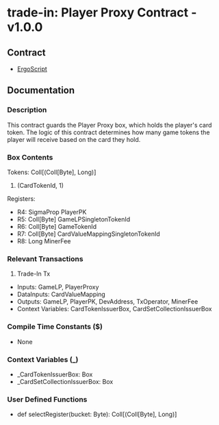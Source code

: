 # trade-in: Player Proxy Contract - v1.0.0

## Contract

- [ErgoScript](ergoscript/player_proxy.es)

## Documentation

### Description
This contract guards the Player Proxy box, which holds the player's card token. The logic of this contract determines how many game tokens the player will receive based on the card they hold.

### Box Contents
Tokens: Coll[(Coll[Byte], Long)]
1. (CardTokenId, 1)

Registers:
- R4: SigmaProp  PlayerPK
- R5: Coll[Byte] GameLPSingletonTokenId
- R6: Coll[Byte] GameTokenId
- R7: Coll[Byte] CardValueMappingSingletonTokenId
- R8: Long       MinerFee

### Relevant Transactions
1. Trade-In Tx
- Inputs: GameLP, PlayerProxy
- DataInputs: CardValueMapping
- Outputs: GameLP, PlayerPK, DevAddress, TxOperator, MinerFee
- Context Variables: CardTokenIssuerBox, CardSetCollectionIssuerBox

### Compile Time Constants ($)
- None

### Context Variables (_)
- _CardTokenIssuerBox: Box
- _CardSetCollectionIssuerBox: Box

### User Defined Functions
- def selectRegister(bucket: Byte): Coll[(Coll[Byte], Long)]